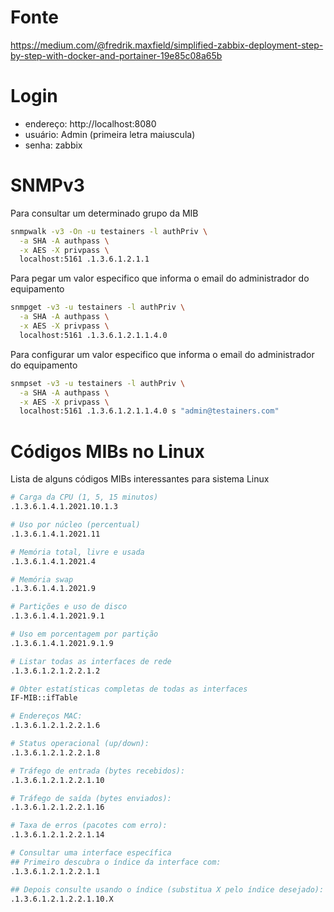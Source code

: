 # Fonte

https://medium.com/@fredrik.maxfield/simplified-zabbix-deployment-step-by-step-with-docker-and-portainer-19e85c08a65b

# Login

* endereço: http://localhost:8080
* usuário: Admin (primeira letra maiuscula)
* senha: zabbix

# SNMPv3

Para consultar um determinado grupo da MIB

```bash
snmpwalk -v3 -On -u testainers -l authPriv \
  -a SHA -A authpass \
  -x AES -X privpass \
  localhost:5161 .1.3.6.1.2.1.1
```

Para pegar um valor especifico que informa o email do administrador do equipamento
```bash
snmpget -v3 -u testainers -l authPriv \
  -a SHA -A authpass \
  -x AES -X privpass \
  localhost:5161 .1.3.6.1.2.1.1.4.0
```

Para configurar um valor especifico que informa o email do administrador do equipamento
```bash
snmpset -v3 -u testainers -l authPriv \
  -a SHA -A authpass \
  -x AES -X privpass \
  localhost:5161 .1.3.6.1.2.1.1.4.0 s "admin@testainers.com"
  ```

# Códigos MIBs no Linux

Lista de alguns códigos MIBs interessantes para sistema Linux

```bash
# Carga da CPU (1, 5, 15 minutos)
.1.3.6.1.4.1.2021.10.1.3

# Uso por núcleo (percentual)
.1.3.6.1.4.1.2021.11

# Memória total, livre e usada
.1.3.6.1.4.1.2021.4

# Memória swap
.1.3.6.1.4.1.2021.9

# Partições e uso de disco
.1.3.6.1.4.1.2021.9.1

# Uso em porcentagem por partição
.1.3.6.1.4.1.2021.9.1.9

# Listar todas as interfaces de rede
.1.3.6.1.2.1.2.2.1.2

# Obter estatísticas completas de todas as interfaces
IF-MIB::ifTable

# Endereços MAC:
.1.3.6.1.2.1.2.2.1.6

# Status operacional (up/down):
.1.3.6.1.2.1.2.2.1.8

# Tráfego de entrada (bytes recebidos):
.1.3.6.1.2.1.2.2.1.10

# Tráfego de saída (bytes enviados):
.1.3.6.1.2.1.2.2.1.16

# Taxa de erros (pacotes com erro):
.1.3.6.1.2.1.2.2.1.14

# Consultar uma interface específica
## Primeiro descubra o índice da interface com:
.1.3.6.1.2.1.2.2.1.1

## Depois consulte usando o índice (substitua X pelo índice desejado):
.1.3.6.1.2.1.2.2.1.10.X
```